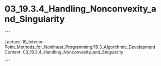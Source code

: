 # 03_19.3.4_Handling_Nonconvexity_and_Singularity

"""

Lecture: 19_Interior-Point_Methods_for_Nonlinear_Programming/19.3_Algorithmic_Development
Content: 03_19.3.4_Handling_Nonconvexity_and_Singularity

"""

